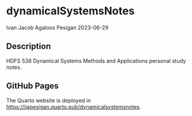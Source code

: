 dynamicalSystemsNotes
================
Ivan Jacob Agaloos Pesigan
2023-06-29

<!-- README.md is generated from README.Rmd. Please edit that file -->

## Description

HDFS 538 Dynamical Systems Methods and Applications personal study
notes.

## GitHub Pages

The Quarto website is deployed in
<https://ijapesigan.quarto.pub/dynamicalsystemsnotes>.
